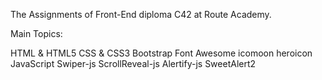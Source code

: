 The Assignments of Front-End diploma C42 at Route Academy.

Main Topics:

HTML & HTML5
CSS & CSS3
Bootstrap
Font Awesome
icomoon
heroicon
JavaScript
Swiper-js
ScrollReveal-js
Alertify-js
SweetAlert2
